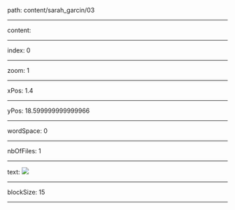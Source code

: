 path: content/sarah_garcin/03

----

content: 

----

index: 0

----

zoom: 1

----

xPos: 1.4

----

yPos: 18.599999999999966

----

wordSpace: 0

----

nbOfFiles: 1

----

text: ![](03/03.jpg)

----

blockSize: 15

----

